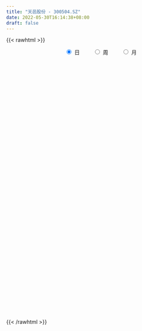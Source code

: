 ```yaml
---
title: "天邑股份 - 300504.SZ"
date: 2022-05-30T16:14:38+08:00
draft: false
---
```

{{< rawhtml >}}
    <div style="text-align: center">
        <label style="padding: 1rem;"><input style="margin-right: .5rem" type="radio" name="period" value="D" checked onclick="period_change(this)">日</label>
        <label style="padding: 1rem;"><input style="margin-right: .5rem" type="radio" name="period" value="W" onclick="period_change(this)">周</label>
        <label style="padding: 1rem;"><input style="margin-right: .5rem" type="radio" name="period" value="M" onclick="period_change(this)">月</label>
    </div>
    <div id="chart" style="height: 700px;"></div> 
    <script type="text/javascript">
        const D_v = [22335.84,67187.04,39633.41,40030.16,46302.17,40000.34,24168.77,32971.51,22233.68,30165.93,27812.34,52048.71,88164.27,93760.28,59150.25,36228.84,47250.19,48153.16,60530.48,53276.7,36689.75,28080.97,42171.53,29939.53,28655.39,21576.96,55271.0,25470.57,17636.06,21928.06,27236.72,14788.48,18334.67,21995.06,103359.4,94525.54,57512.52,101132.35,58833.36,51145.0,42481.5,76357.66,143591.21,74606.69,56242.25,49450.0,88437.18,64128.48,77431.94,183993.12,209944.51,154065.21,118472.27,118438.42,66530.03,68064.54,44869.12,59780.06,51989.12,47795.77,65760.47,88630.21,33876.35,45684.0,25447.75,55414.19,34879.81,30747.93,29438.0,27244.65,71266.06,27421.44,26679.6,22583.09,24808.44,22624.46,21283.43,33155.43,27074.43,43602.0,34823.62,23883.5,14682.0,19497.55,15309.18,17329.0,27124.18,12326.0,13929.0,63299.15,43160.78,19097.0,20070.0,10574.22,11285.0,27348.8,14523.06,23645.68,12729.16,16965.16,14850.18,27563.24,18096.0,24816.68,16283.03,16290.18,15740.0,16675.0,17522.18,17371.35,36907.0,34318.0,20091.35,26213.0,67252.0,39348.0,25726.67,129567.72,124518.0,93944.12,65356.0,95660.0,79270.0,65800.06,47907.0,43528.0,61652.0,68591.18,58188.0,45504.19,36405.0,40643.0,58212.0,52512.0,30075.48,27839.0,32473.35,25631.0,32361.0,26113.0,45932.19,217066.23,120149.37,77105.0,53258.0,40075.7,50622.01,43716.12,41274.0,33825.0,25183.0,56207.0,62620.0,148674.06,92588.06,103053.98,115864.52,88234.06,90874.41,71433.56,148421.53,117107.65,275060.58,235911.66,291709.56,245765.41,137054.0,118392.0,84433.0,69812.0,105233.07,95421.0,78499.0,80723.31,82540.0,123819.0,170756.55,121295.56,98314.0,108214.05,132272.94,83790.47,98089.85,68018.0,149103.12,90721.0,75738.0,110649.79,77791.0,50793.0,38543.46,32899.0,65546.0,49046.0,57267.25,44347.0,59713.0,49236.0,45764.05,52624.0,43943.0,43728.0,44914.0,28683.0,35326.27,31989.33,79977.0,73881.46,35679.06,36688.06,30475.0,31928.0,29783.0,28869.0,25563.0,39718.0,31866.06,33355.0,55823.0,34312.0,38257.58,35686.0,30031.0,21348.0,30381.46,39483.63,36260.46,35139.26,37331.46,44792.8,33581.03,48116.07,30959.58,36851.71,35518.0,29473.0,43305.0,27637.0,31957.0,25312.0,26595.25,25558.25,24215.06,27393.0,27232.02,41304.02,21153.33,81628.0,58340.0,35550.0]
const D_histogram = [0.0,0.0567977208,0.0726979554,0.1066375927,0.0988076265,0.0764697188,0.064542337,0.0270712107,0.0188883691,0.0275342347,0.0060068931,0.0241182751,0.0845771647,0.1669401749,0.1747330285,0.1713560548,0.1409810454,0.103889647,0.1159884607,0.0648463562,0.0276533562,-0.0059298676,0.0047285781,-0.014888563,-0.0211489031,-0.043549968,-0.1245719443,-0.1554803552,-0.1900181582,-0.1824675171,-0.1912744261,-0.189652829,-0.1594495902,-0.1438224733,-0.015931048,0.0518512332,0.0980703046,0.1574836971,0.175744831,0.143242154,0.0988061926,0.1038780777,0.1905320173,0.1950697001,0.1863848027,0.1528501238,0.1574801343,0.0737484794,0.0441538537,0.0875944543,0.1947568988,0.2017803437,0.2249826046,0.1174738452,0.0674230846,-0.0226397691,-0.0615328001,-0.0546873152,-0.0506786782,-0.0810897635,-0.0891757864,-0.1700719598,-0.2205000021,-0.2952720191,-0.3251883431,-0.2857517796,-0.2750998203,-0.2345576307,-0.2030367501,-0.1732544531,-0.2337965978,-0.2719409205,-0.2570512571,-0.2563406588,-0.2224887408,-0.2010407943,-0.1656973586,-0.1052506571,-0.055611079,0.0109446058,0.0341731203,0.036607559,0.0309030334,0.0062858832,-0.0033821234,-0.0216728974,-0.0596762648,-0.0798271182,-0.067128426,-0.0024441304,-0.0074789315,-0.0278515611,-0.0777660273,-0.0866051803,-0.0709528988,-0.014443421,0.0022038446,0.0408517956,0.0618141256,0.0768334506,0.094823478,0.1288325345,0.1427257898,0.1021139374,0.06178255,0.0382784384,0.0360388669,0.0005758648,-0.0513005168,-0.0385141567,0.0199626464,0.0548267833,0.0774055979,0.1094312913,0.1601279121,0.1824902989,0.1963541342,0.2598764901,0.2899748061,0.3134774594,0.3149451367,0.2801089504,0.2473184868,0.1793130625,0.1364260369,0.1048382369,0.097065749,0.087813859,0.072814149,0.025476043,-0.0358786067,-0.0650680461,-0.0398714843,-0.0877541228,-0.1225717477,-0.1764520372,-0.2307574757,-0.2551532467,-0.2525600388,-0.2466508525,-0.2007584557,-0.0290071046,0.0378324254,0.0806357333,0.0970115246,0.0746836766,0.0916386913,0.0970180551,0.0576246614,-0.0085358775,-0.0484188931,-0.0543143369,-0.0563431326,0.0119331056,0.0230278002,0.0812492634,0.1287573783,0.1125216419,0.0716052016,0.0708079165,0.1141822493,0.1316543667,0.1948549802,0.2740256619,0.4573486338,0.4196074527,0.3898339015,0.2821254352,0.1656718239,0.0749910819,-0.0862122698,-0.1483155151,-0.2672410522,-0.2834739441,-0.2963853364,-0.2050306096,-0.0788108011,-0.041198052,-0.0061171239,-0.0197586917,0.0229754179,0.0311054279,-0.0461303127,-0.1095381992,-0.0554063035,-0.0790093073,-0.0835472833,-0.181006505,-0.2080173483,-0.2030223322,-0.1930820209,-0.1890575818,-0.1789485146,-0.2079056292,-0.2778639534,-0.3251862144,-0.3129790951,-0.3074208762,-0.2851991035,-0.2670876998,-0.2959274665,-0.2537298083,-0.2082079893,-0.151027252,-0.0968503374,-0.0822751777,0.0134773358,0.0382736945,0.0312488965,-0.0037200533,-0.039046008,-0.0311734062,-0.0157117295,-0.01605156,-0.0019903576,-0.0434531055,-0.0963847767,-0.1133053724,-0.0714099572,-0.0508428191,-0.0101445757,0.0314884573,0.0408206787,0.0599576067,0.0706983807,0.0078056992,-0.0666892029,-0.1788605464,-0.2694301121,-0.2594116001,-0.2628615619,-0.1820758989,-0.1046433925,-0.0273896266,0.041935705,0.1019237424,0.1265171257,0.149684424,0.1812512534,0.1790006077,0.1661128305,0.1608947853,0.1686871025,0.1755448084,0.2002024228,0.1379031078,0.1248843071,0.1686784739,0.1611623768,0.1553360469]
const D_fast = [0.0,0.070997151,0.1050718744,0.1656709099,0.1825428503,0.1793223724,0.1835305748,0.1528272511,0.1493665018,0.1648959261,0.1448703078,0.1690112586,0.2506144393,0.3747124933,0.426188604,0.465650644,0.4705208959,0.4594019093,0.5004978382,0.4655673228,0.4352876617,0.400221971,0.4120625612,0.3887232794,0.3771757135,0.3438871566,0.2317221943,0.1619436945,0.079901352,0.0418351139,-0.0147904016,-0.0605820118,-0.0702411706,-0.090569672,0.0333389913,0.1140840808,0.1848207284,0.2836050451,0.3458023868,0.3491102483,0.329375835,0.3604172396,0.4947041835,0.5480092913,0.5859205946,0.5905984466,0.6345984908,0.5693039557,0.5507477934,0.6160870076,0.7719386768,0.8294072076,0.9088551197,0.8307148215,0.7975198321,0.7017970361,0.6475208051,0.6406944612,0.6320334286,0.5813499025,0.550969933,0.4275557696,0.3220027268,0.173412705,0.0621992952,0.0301979139,-0.027925082,-0.0460223,-0.065260607,-0.0787919232,-0.1977832174,-0.3039127702,-0.3532859211,-0.4166604874,-0.4384307547,-0.4672430067,-0.4733239107,-0.4391898735,-0.4034530652,-0.3341612289,-0.3023894343,-0.2908031059,-0.2887818731,-0.3118275525,-0.3223410899,-0.3460500883,-0.3989725219,-0.4390801549,-0.4431635692,-0.3790903062,-0.3859948402,-0.4133303601,-0.4826863331,-0.5131767811,-0.5152627244,-0.4623641019,-0.4451658751,-0.3963049752,-0.3598891137,-0.3256614261,-0.2839655292,-0.217748339,-0.1681736363,-0.1832570044,-0.2081427543,-0.2220772563,-0.2153071111,-0.250626147,-0.3153276578,-0.3121698369,-0.2487023722,-0.2001315395,-0.1582013253,-0.0988178092,-0.0080892103,0.0598957513,0.12284812,0.2513395984,0.353931616,0.4558036342,0.5360075956,0.5711986469,0.6002378051,0.5770606463,0.56828013,0.5629018892,0.5793958385,0.5920974132,0.5953012406,0.5543321453,0.4840078439,0.438551393,0.4537800837,0.3839589145,0.3184983527,0.2205050538,0.1085102464,0.0203261637,-0.040220638,-0.0959741648,-0.100271382,0.064228193,0.1405258293,0.2034880705,0.244116743,0.2404598142,0.2803245017,0.3099583793,0.2849711509,0.2166766426,0.1646889037,0.1452148758,0.1291002969,0.2003598115,0.2172114561,0.2957452351,0.3754426947,0.3873373687,0.3643222288,0.3812269229,0.453146818,0.503532527,0.6154468856,0.7631239827,1.0607841131,1.1279447952,1.1956297194,1.1584526119,1.0834169566,1.011483985,0.8287275658,0.7295454418,0.5438096416,0.4567082637,0.3697005373,0.4097976117,0.5163147199,0.5436279561,0.5771796031,0.5585983625,0.6070763265,0.6229826934,0.5342143747,0.4434219384,0.4837022583,0.4403469276,0.4149221308,0.2722112829,0.1931961025,0.1474355355,0.1091053416,0.0658653852,0.0312373238,-0.0496961981,-0.1891205107,-0.3177393253,-0.3837769797,-0.4550739799,-0.5041519831,-0.5528125043,-0.6556341377,-0.6768689315,-0.6833991098,-0.6639751855,-0.6340108553,-0.6400044899,-0.5408826426,-0.5065178602,-0.5057304341,-0.5416293972,-0.5867168539,-0.5866376036,-0.5751038594,-0.5794565798,-0.5658929668,-0.6182189911,-0.6952468564,-0.7404937953,-0.7164508694,-0.708594436,-0.6704323365,-0.6209271893,-0.6013897982,-0.5672634685,-0.5388480994,-0.5997893561,-0.6909565588,-0.847843039,-1.0057701326,-1.0606045208,-1.129769873,-1.0945031847,-1.0432315264,-0.9728251671,-0.8930159093,-0.8075469363,-0.7513242716,-0.6907358674,-0.6138562245,-0.5713567183,-0.5427162879,-0.5077106368,-0.457746544,-0.407002636,-0.3322944159,-0.3601179539,-0.3419156779,-0.2559518926,-0.2231773955,-0.1901697137]
const D_slow = [0.0,0.0141994302,0.032373919,0.0590333172,0.0837352238,0.1028526535,0.1189882378,0.1257560405,0.1304781327,0.1373616914,0.1388634147,0.1448929834,0.1660372746,0.2077723183,0.2514555755,0.2942945892,0.3295398505,0.3555122623,0.3845093775,0.4007209665,0.4076343056,0.4061518386,0.4073339832,0.4036118424,0.3983246166,0.3874371246,0.3562941386,0.3174240497,0.2699195102,0.2243026309,0.1764840244,0.1290708172,0.0892084196,0.0532528013,0.0492700393,0.0622328476,0.0867504238,0.126121348,0.1700575558,0.2058680943,0.2305696424,0.2565391619,0.3041721662,0.3529395912,0.3995357919,0.4377483228,0.4771183564,0.4955554763,0.5065939397,0.5284925533,0.577181778,0.6276268639,0.683872515,0.7132409763,0.7300967475,0.7244368052,0.7090536052,0.6953817764,0.6827121068,0.662439666,0.6401457194,0.5976277294,0.5425027289,0.4686847241,0.3873876383,0.3159496934,0.2471747384,0.1885353307,0.1377761432,0.0944625299,0.0360133804,-0.0319718497,-0.096234664,-0.1603198287,-0.2159420139,-0.2662022125,-0.3076265521,-0.3339392164,-0.3478419861,-0.3451058347,-0.3365625546,-0.3274106649,-0.3196849065,-0.3181134357,-0.3189589666,-0.3243771909,-0.3392962571,-0.3592530367,-0.3760351432,-0.3766461758,-0.3785159087,-0.3854787989,-0.4049203058,-0.4265716008,-0.4443098256,-0.4479206808,-0.4473697197,-0.4371567708,-0.4217032394,-0.4024948767,-0.3787890072,-0.3465808736,-0.3108994261,-0.2853709418,-0.2699253043,-0.2603556947,-0.251345978,-0.2512020118,-0.264027141,-0.2736556802,-0.2686650186,-0.2549583227,-0.2356069233,-0.2082491004,-0.1682171224,-0.1225945477,-0.0735060141,-0.0085368916,0.0639568099,0.1423261748,0.2210624589,0.2910896965,0.3529193182,0.3977475839,0.4318540931,0.4580636523,0.4823300895,0.5042835543,0.5224870915,0.5288561023,0.5198864506,0.5036194391,0.493651568,0.4717130373,0.4410701004,0.3969570911,0.3392677221,0.2754794104,0.2123394008,0.1506766876,0.1004870737,0.0932352976,0.1026934039,0.1228523372,0.1471052184,0.1657761376,0.1886858104,0.2129403242,0.2273464895,0.2252125201,0.2131077968,0.1995292126,0.1854434295,0.1884267059,0.1941836559,0.2144959718,0.2466853163,0.2748157268,0.2927170272,0.3104190064,0.3389645687,0.3718781603,0.4205919054,0.4890983209,0.6034354793,0.7083373425,0.8057958179,0.8763271767,0.9177451327,0.9364929031,0.9149398357,0.8778609569,0.8110506938,0.7401822078,0.6660858737,0.6148282213,0.595125521,0.584826008,0.5832967271,0.5783570541,0.5841009086,0.5918772656,0.5803446874,0.5529601376,0.5391085617,0.5193562349,0.4984694141,0.4532177879,0.4012134508,0.3504578677,0.3021873625,0.2549229671,0.2101858384,0.1582094311,0.0887434428,0.0074468892,-0.0707978846,-0.1476531037,-0.2189528795,-0.2857248045,-0.3597066711,-0.4231391232,-0.4751911205,-0.5129479335,-0.5371605179,-0.5577293123,-0.5543599783,-0.5447915547,-0.5369793306,-0.5379093439,-0.5476708459,-0.5554641974,-0.5593921298,-0.5634050198,-0.5639026092,-0.5747658856,-0.5988620798,-0.6271884229,-0.6450409122,-0.6577516169,-0.6602877609,-0.6524156465,-0.6422104769,-0.6272210752,-0.60954648,-0.6075950552,-0.624267356,-0.6689824926,-0.7363400206,-0.8011929206,-0.8669083111,-0.9124272858,-0.9385881339,-0.9454355406,-0.9349516143,-0.9094706787,-0.8778413973,-0.8404202913,-0.795107478,-0.750357326,-0.7088291184,-0.6686054221,-0.6264336465,-0.5825474444,-0.5324968387,-0.4980210617,-0.466799985,-0.4246303665,-0.3843397723,-0.3455057606]
const D_data = [['2021-05-19', 15.85, 15.72, 15.56, 15.85],['2021-05-20', 15.71, 16.61, 15.59, 16.65],['2021-05-21', 16.56, 16.35, 16.25, 16.65],['2021-05-24', 16.43, 16.79, 16.34, 16.79],['2021-05-25', 17.07, 16.43, 16.33, 17.18],['2021-05-26', 16.4, 16.25, 16.18, 16.59],['2021-05-27', 16.22, 16.36, 16.15, 16.54],['2021-05-28', 16.35, 15.96, 15.91, 16.35],['2021-05-31', 15.95, 16.24, 15.9, 16.28],['2021-06-01', 16.25, 16.49, 16.14, 16.63],['2021-06-02', 16.58, 16.11, 16.04, 16.75],['2021-06-03', 16.12, 16.63, 16.06, 16.85],['2021-06-04', 16.56, 17.44, 16.5, 17.79],['2021-06-07', 17.29, 18.23, 16.98, 18.4],['2021-06-08', 18.05, 17.71, 17.56, 18.12],['2021-06-09', 17.62, 17.76, 17.48, 17.87],['2021-06-10', 18.09, 17.5, 17.33, 18.24],['2021-06-11', 17.5, 17.38, 17.28, 18.15],['2021-06-15', 17.49, 18.07, 17.47, 18.12],['2021-06-16', 18.0, 17.3, 17.26, 18.1],['2021-06-17', 17.2, 17.33, 16.98, 17.57],['2021-06-18', 17.39, 17.25, 17.12, 17.44],['2021-06-21', 17.17, 17.8, 17.12, 17.86],['2021-06-22', 17.84, 17.45, 17.34, 17.88],['2021-06-23', 17.45, 17.59, 17.26, 17.8],['2021-06-24', 17.55, 17.34, 17.21, 17.64],['2021-06-25', 17.27, 16.31, 16.21, 17.4],['2021-06-28', 16.31, 16.57, 16.16, 16.73],['2021-06-29', 16.51, 16.25, 16.22, 16.61],['2021-06-30', 16.25, 16.59, 16.23, 16.63],['2021-07-01', 16.6, 16.26, 16.26, 16.94],['2021-07-02', 16.39, 16.24, 16.15, 16.5],['2021-07-05', 16.22, 16.56, 16.16, 16.58],['2021-07-06', 16.52, 16.39, 16.3, 16.69],['2021-07-07', 16.28, 18.13, 16.24, 18.96],['2021-07-08', 17.83, 17.93, 17.66, 18.58],['2021-07-09', 17.74, 18.04, 17.74, 18.45],['2021-07-12', 17.9, 18.61, 17.82, 19.19],['2021-07-13', 18.5, 18.46, 18.22, 18.84],['2021-07-14', 18.42, 17.94, 17.85, 18.5],['2021-07-15', 17.98, 17.71, 17.34, 18.11],['2021-07-16', 18.01, 18.34, 17.72, 18.81],['2021-07-19', 18.0, 19.77, 17.6, 20.1],['2021-07-20', 19.41, 19.19, 18.92, 19.5],['2021-07-21', 19.03, 19.22, 18.91, 19.36],['2021-07-22', 19.05, 18.99, 18.68, 19.4],['2021-07-23', 18.88, 19.58, 18.78, 19.88],['2021-07-26', 19.31, 18.42, 18.3, 19.5],['2021-07-27', 18.57, 18.91, 18.38, 19.64],['2021-07-28', 19.01, 19.99, 19.01, 20.88],['2021-07-29', 20.06, 21.39, 19.56, 21.63],['2021-07-30', 20.88, 20.69, 20.01, 21.2],['2021-08-02', 20.55, 21.24, 20.53, 21.56],['2021-08-03', 21.07, 19.61, 19.51, 21.39],['2021-08-04', 19.5, 20.08, 19.41, 20.13],['2021-08-05', 20.12, 19.32, 19.11, 20.13],['2021-08-06', 19.38, 19.68, 19.17, 19.88],['2021-08-09', 19.68, 20.22, 19.48, 20.58],['2021-08-10', 20.03, 20.27, 19.9, 20.3],['2021-08-11', 20.3, 19.81, 19.72, 20.37],['2021-08-12', 19.85, 20.01, 19.84, 20.5],['2021-08-13', 19.68, 18.84, 18.5, 19.75],['2021-08-16', 18.9, 18.79, 18.62, 19.05],['2021-08-17', 18.83, 18.01, 17.9, 19.0],['2021-08-18', 17.9, 18.1, 17.8, 18.15],['2021-08-19', 18.17, 18.8, 18.0, 18.98],['2021-08-20', 18.78, 18.39, 18.03, 18.78],['2021-08-23', 18.42, 18.73, 18.32, 18.81],['2021-08-24', 18.73, 18.66, 18.35, 18.76],['2021-08-25', 18.62, 18.67, 18.55, 18.95],['2021-08-26', 18.52, 17.3, 17.25, 18.54],['2021-08-27', 17.31, 17.11, 17.02, 17.5],['2021-08-30', 17.1, 17.49, 17.1, 17.62],['2021-08-31', 17.38, 17.13, 16.92, 17.38],['2021-09-01', 17.28, 17.42, 17.09, 17.45],['2021-09-02', 17.39, 17.21, 17.11, 17.39],['2021-09-03', 17.06, 17.35, 17.06, 17.44],['2021-09-06', 17.7, 17.77, 17.4, 18.0],['2021-09-07', 17.9, 17.82, 17.53, 17.9],['2021-09-08', 17.9, 18.28, 17.72, 18.4],['2021-09-09', 18.16, 17.95, 17.8, 18.16],['2021-09-10', 17.87, 17.74, 17.61, 17.93],['2021-09-13', 17.7, 17.61, 17.54, 17.84],['2021-09-14', 17.52, 17.26, 17.2, 17.75],['2021-09-15', 17.26, 17.31, 17.07, 17.43],['2021-09-16', 17.31, 17.07, 17.03, 17.46],['2021-09-17', 17.18, 16.59, 16.4, 17.21],['2021-09-22', 16.37, 16.55, 16.37, 16.68],['2021-09-23', 16.69, 16.83, 16.68, 16.97],['2021-09-24', 16.83, 17.61, 16.63, 18.06],['2021-09-27', 17.5, 16.84, 16.65, 17.5],['2021-09-28', 16.6, 16.51, 16.38, 16.66],['2021-09-29', 16.54, 15.85, 15.85, 16.64],['2021-09-30', 15.85, 16.08, 15.85, 16.23],['2021-10-08', 16.35, 16.28, 16.17, 16.39],['2021-10-11', 16.28, 16.89, 16.27, 17.11],['2021-10-12', 16.87, 16.52, 16.43, 16.88],['2021-10-13', 16.46, 16.9, 16.46, 17.1],['2021-10-14', 16.73, 16.82, 16.69, 16.93],['2021-10-15', 16.96, 16.84, 16.84, 17.24],['2021-10-18', 16.68, 16.98, 16.39, 16.99],['2021-10-19', 17.25, 17.36, 17.1, 17.47],['2021-10-20', 17.04, 17.3, 17.04, 17.49],['2021-10-21', 17.28, 16.6, 16.6, 17.29],['2021-10-22', 16.76, 16.41, 16.4, 16.83],['2021-10-25', 16.45, 16.45, 16.16, 16.67],['2021-10-26', 16.6, 16.64, 16.37, 16.85],['2021-10-27', 16.65, 16.1, 16.02, 16.65],['2021-10-28', 16.17, 15.6, 15.51, 16.2],['2021-10-29', 15.6, 16.23, 15.6, 16.24],['2021-11-01', 16.27, 16.95, 16.05, 17.5],['2021-11-02', 16.85, 16.9, 16.58, 17.17],['2021-11-03', 16.86, 16.92, 16.67, 17.3],['2021-11-04', 16.86, 17.23, 16.85, 17.3],['2021-11-05', 17.31, 17.77, 17.2, 18.12],['2021-11-08', 17.61, 17.73, 17.42, 17.77],['2021-11-09', 17.64, 17.86, 17.54, 17.87],['2021-11-10', 18.4, 18.87, 18.05, 19.08],['2021-11-11', 18.55, 18.93, 18.5, 19.45],['2021-11-12', 18.93, 19.25, 18.86, 19.4],['2021-11-15', 19.13, 19.32, 19.06, 19.58],['2021-11-16', 19.69, 19.05, 19.05, 20.1],['2021-11-17', 19.07, 19.15, 18.96, 19.78],['2021-11-18', 19.19, 18.66, 18.6, 19.37],['2021-11-19', 19.0, 18.86, 18.45, 19.01],['2021-11-22', 18.86, 18.96, 18.61, 19.13],['2021-11-23', 18.89, 19.3, 18.65, 19.5],['2021-11-24', 19.12, 19.38, 18.75, 19.77],['2021-11-25', 19.28, 19.38, 19.22, 19.89],['2021-11-26', 19.54, 18.92, 18.78, 19.54],['2021-11-29', 18.7, 18.52, 18.43, 18.88],['2021-11-30', 18.64, 18.71, 18.61, 19.4],['2021-12-01', 18.75, 19.41, 18.72, 19.78],['2021-12-02', 19.52, 18.45, 18.38, 19.78],['2021-12-03', 18.48, 18.37, 18.3, 18.66],['2021-12-06', 18.37, 17.83, 17.77, 18.47],['2021-12-07', 17.9, 17.42, 17.22, 17.99],['2021-12-08', 17.59, 17.43, 17.29, 17.59],['2021-12-09', 17.45, 17.54, 17.31, 17.67],['2021-12-10', 17.5, 17.43, 17.3, 17.64],['2021-12-13', 17.56, 17.91, 17.41, 18.11],['2021-12-14', 17.8, 20.0, 17.8, 21.2],['2021-12-15', 20.1, 19.35, 19.25, 20.38],['2021-12-16', 19.55, 19.41, 19.1, 19.73],['2021-12-17', 19.4, 19.33, 19.12, 19.66],['2021-12-20', 19.33, 18.92, 18.87, 19.55],['2021-12-21', 19.05, 19.49, 18.97, 19.63],['2021-12-22', 19.48, 19.51, 19.28, 19.8],['2021-12-23', 19.42, 18.95, 18.89, 19.42],['2021-12-24', 19.1, 18.38, 18.34, 19.19],['2021-12-27', 18.38, 18.43, 18.15, 18.57],['2021-12-28', 18.86, 18.72, 18.6, 19.42],['2021-12-29', 18.72, 18.73, 18.25, 19.38],['2021-12-30', 19.41, 19.8, 18.81, 21.0],['2021-12-31', 20.01, 19.34, 19.24, 20.01],['2022-01-04', 19.34, 20.19, 19.11, 20.38],['2022-01-05', 20.09, 20.46, 19.66, 20.69],['2022-01-06', 20.02, 19.88, 19.55, 20.25],['2022-01-07', 20.2, 19.53, 19.53, 20.45],['2022-01-10', 19.5, 20.02, 19.3, 20.29],['2022-01-11', 19.9, 20.81, 19.81, 21.2],['2022-01-12', 20.93, 20.8, 20.36, 21.3],['2022-01-13', 23.3, 21.78, 21.65, 23.93],['2022-01-14', 21.55, 22.62, 21.45, 23.6],['2022-01-17', 23.58, 25.01, 23.58, 26.77],['2022-01-18', 24.77, 23.08, 23.01, 25.2],['2022-01-19', 22.74, 23.43, 22.62, 24.04],['2022-01-20', 23.52, 22.47, 22.3, 23.64],['2022-01-21', 22.27, 22.06, 21.91, 22.8],['2022-01-24', 21.99, 22.05, 21.65, 22.45],['2022-01-25', 21.95, 20.61, 20.57, 22.1],['2022-01-26', 20.73, 21.28, 20.73, 21.58],['2022-01-27', 21.44, 20.03, 19.8, 21.44],['2022-01-28', 20.44, 20.84, 20.38, 21.39],['2022-02-07', 21.31, 20.67, 20.58, 21.52],['2022-02-08', 20.72, 22.08, 20.57, 22.3],['2022-02-09', 21.79, 23.08, 21.4, 23.31],['2022-02-10', 22.65, 22.45, 22.11, 22.67],['2022-02-11', 22.35, 22.68, 21.95, 22.68],['2022-02-14', 22.63, 22.2, 21.61, 22.63],['2022-02-15', 22.05, 23.07, 21.81, 23.32],['2022-02-16', 23.2, 22.88, 22.63, 23.35],['2022-02-17', 22.64, 21.7, 21.7, 22.65],['2022-02-18', 21.35, 21.51, 21.3, 21.9],['2022-02-21', 21.41, 22.97, 21.41, 23.16],['2022-02-22', 22.55, 22.1, 21.87, 22.7],['2022-02-23', 22.08, 22.27, 21.7, 22.39],['2022-02-24', 22.02, 20.79, 20.4, 22.18],['2022-02-25', 21.07, 21.24, 21.06, 21.92],['2022-02-28', 21.3, 21.47, 20.75, 21.61],['2022-03-01', 21.63, 21.46, 21.17, 21.85],['2022-03-02', 21.3, 21.31, 21.01, 21.35],['2022-03-03', 21.8, 21.31, 21.2, 22.15],['2022-03-04', 21.02, 20.64, 20.61, 21.39],['2022-03-07', 20.4, 19.68, 19.51, 20.6],['2022-03-08', 20.18, 19.41, 19.25, 20.18],['2022-03-09', 19.41, 19.8, 18.68, 19.88],['2022-03-10', 20.22, 19.5, 19.38, 20.28],['2022-03-11', 19.2, 19.52, 18.7, 19.61],['2022-03-14', 19.5, 19.32, 19.19, 19.9],['2022-03-15', 19.2, 18.43, 18.4, 19.49],['2022-03-16', 18.68, 19.08, 18.16, 19.14],['2022-03-17', 19.28, 19.11, 18.91, 19.57],['2022-03-18', 18.93, 19.32, 18.79, 19.36],['2022-03-21', 19.22, 19.41, 18.88, 19.49],['2022-03-22', 19.22, 18.95, 18.77, 19.39],['2022-03-23', 18.93, 20.16, 18.93, 20.23],['2022-03-24', 20.4, 19.54, 19.21, 20.4],['2022-03-25', 19.15, 19.14, 19.09, 19.67],['2022-03-28', 18.99, 18.61, 18.32, 19.09],['2022-03-29', 18.7, 18.32, 18.26, 18.85],['2022-03-30', 18.6, 18.68, 18.37, 18.83],['2022-03-31', 18.68, 18.74, 18.62, 19.05],['2022-04-01', 18.71, 18.49, 18.3, 18.74],['2022-04-06', 18.39, 18.62, 18.31, 18.66],['2022-04-07', 18.7, 17.75, 17.65, 18.7],['2022-04-08', 17.69, 17.21, 17.14, 17.87],['2022-04-11', 17.22, 17.3, 17.12, 17.55],['2022-04-12', 17.5, 17.94, 17.15, 18.01],['2022-04-13', 17.87, 17.7, 17.38, 18.09],['2022-04-14', 17.99, 18.0, 17.89, 18.43],['2022-04-15', 18.02, 18.15, 17.8, 18.49],['2022-04-18', 18.1, 17.82, 17.51, 18.1],['2022-04-19', 17.67, 17.97, 17.66, 18.17],['2022-04-20', 18.0, 17.91, 17.8, 18.3],['2022-04-21', 17.8, 16.79, 16.74, 17.85],['2022-04-22', 16.79, 16.16, 16.11, 16.88],['2022-04-25', 15.81, 14.99, 14.85, 15.98],['2022-04-26', 14.98, 14.43, 14.36, 15.18],['2022-04-27', 14.14, 15.15, 14.08, 15.15],['2022-04-28', 15.0, 14.67, 14.46, 15.02],['2022-04-29', 14.8, 15.63, 14.72, 15.68],['2022-05-05', 15.55, 15.77, 15.25, 15.94],['2022-05-06', 15.39, 16.0, 15.31, 16.09],['2022-05-09', 15.8, 16.17, 15.7, 16.24],['2022-05-10', 15.88, 16.33, 15.7, 16.36],['2022-05-11', 16.49, 16.08, 16.05, 16.83],['2022-05-12', 16.03, 16.18, 16.03, 16.38],['2022-05-13', 16.55, 16.45, 16.28, 16.7],['2022-05-16', 16.54, 16.14, 16.06, 16.7],['2022-05-17', 16.17, 16.0, 15.66, 16.22],['2022-05-18', 16.14, 16.08, 16.0, 16.47],['2022-05-19', 15.8, 16.29, 15.72, 16.29],['2022-05-20', 16.32, 16.37, 16.09, 16.43],['2022-05-23', 16.34, 16.75, 16.34, 16.78],['2022-05-24', 16.65, 15.62, 15.62, 16.7],['2022-05-25', 15.69, 16.07, 15.67, 16.08],['2022-05-26', 16.07, 16.92, 15.65, 17.73],['2022-05-27', 16.92, 16.45, 16.3, 16.98],['2022-05-30', 16.38, 16.51, 16.23, 16.66]]
const W_v = [353.09,911.28,10226.97,1910000.5599999998,1479710.6899999999,530156.97,1058689.1499999999,1381416.6199999999,1375300.53,815733.62,757558.11,600059.29,361795.47,511179.79,582906.8199999999,656425.3,432967.35,331758.89,226171.71,338195.81,353476.31,390299.2,359431.39,430612.31,326855.35,294951.62,190395.2,202294.18,204570.62,251487.38,319990.75,350801.59,367631.65,211691.62,223993.59,261663.97,262258.31,528151.0,689276.25,292108.51,600735.45,395730.72,415530.45,239450.25,271822.44,420940.41,442497.27,1033010.9900000001,467910.9,287999.22,241961.82,229406.81,312611.62,355862.26,234060.07,68509.07,184108.33,164495.4,156910.57,256711.87,295895.55,305440.76,581022.3100000001,319363.82,252027.48,138080.56,153730.06,140876.72,175406.05,243323.44,295116.56,298227.77,179633.15,304055.9,365656.26,656914.76,270968.56,23190.0,96767.15,120739.17,92767.8,115949.55,99272.69,83961.12,100052.63,200862.5,125106.87,178706.28,218505.39,120755.95,104060.98,250930.61,236431.41,183717.33,199522.62,294485.63,1410874.99,1188336.3500000001,671895.4199999999,724548.65,404551.37,347295.1,239202.59,233199.83,340456.08,322473.72,236469.33,207434.77,323573.65,569697.42,247881.24,276241.87,209558.82,333519.39,199089.85,439375.68,594848.58,481720.17,278178.46,178613.46,215821.86,166124.39,159551.63,214449.01,227978.38,440547.9300000001,342590.51,223239.45,66233.49,32161.07,158784.23,217152.18,302364.1,596393.45,366669.02,209638.55,257609.2,180648.12,117964.98,102632.74,110021.08,132188.86,142622.8,159718.14,128267.5,108225.32,104671.11,48122.56,47216.04,114720.07,95098.54,86085.1,89420.0,116356.28,106195.68,66710.25,71383.21,91177.69,181722.52,37110.31,253970.99,191313.25,183472.95,220424.93,284542.72,178577.9,177614.41,107059.89,295727.19,329949.87,412327.33,689563.26,416374.3799999999,313955.63,195302.1,186118.08,117979.02,162538.98,93941.91,89554.15,92902.0,11285.0,95211.86,101609.13,83598.71,184781.35,413104.51,353993.06,277463.37,217847.48,144417.35,513510.79,209512.83,385272.12,398026.97,847934.9800000001,877353.97,429688.38,596725.11,490385.3099999999,504002.91,236827.46,256327.3,213892.0,256853.12,157743.06,97147.06,197433.58,157504.55,198960.62,67811.29,167890.0,129073.56,229657.37,35550.0]
const W_histogram = [0.0,0.3848843305,1.5490469902,2.3432348405,2.8783270145,2.7648002529,2.7485026832,2.7228721659,2.8026713218,2.3170986445,2.0626129618,1.2690710539,0.2918881908,-0.1752929515,-0.6886294614,-0.8071227963,-0.9671943815,-1.2518972556,-1.7284349812,-1.9148270236,-2.0478841215,-2.0161665024,-2.0004240207,-1.9512657347,-1.8761911607,-1.6586198229,-1.5566006466,-1.7055824614,-1.7719329562,-1.7020618958,-1.5211618777,-1.3033628856,-1.0131983006,-0.9355739984,-0.821299127,-0.6707997914,-0.5194638913,-0.1882734192,0.0489138617,0.1910686664,0.4623937045,0.4762430607,0.5061576232,0.3226106225,0.33916719,0.4348506247,0.4804570653,0.7169709052,0.789913567,0.8055651318,0.7485470607,0.6571812259,0.5537816542,0.5487231215,0.3078268883,0.0538558261,-0.1938813885,-0.375277075,-0.4543044469,-0.3327756465,-0.3018547993,-0.2161157452,0.0118909426,0.1251442506,0.1333702085,0.0025158508,-0.0798734412,-0.1286355646,-0.1472173217,-0.1718339539,-0.0735067096,-0.0043925796,-0.0159714155,0.1138353189,0.2564129744,0.3401733176,0.2574830123,0.1698752497,0.1258996298,0.0612762122,-0.0136726342,-0.0779930973,-0.163373004,-0.2733524232,-0.3117156302,-0.2649512525,-0.193570906,-0.1575683045,-0.0965112788,-0.0833709111,-0.0176081809,0.0833523043,0.1727607422,0.1029204783,-0.0889363949,-0.0075263122,0.5034958669,0.5262461838,0.6950809098,0.6730847136,0.5117169486,0.3321833949,0.0973962718,0.0413824274,0.0308605206,0.0005702404,-0.0267648182,0.0361468632,0.0703395427,0.07582317,-0.0403026294,0.0204837162,0.0062821878,0.065863651,0.1167442263,0.1390715442,0.2705691285,0.1126171623,-0.003852293,-0.068040631,-0.1432036021,-0.199548732,-0.2060376955,-0.2113430017,-0.1515076337,-0.2514949903,-0.4603344155,-0.654827351,-0.7391613132,-0.7017061926,-0.6122373143,-0.5003861306,-0.3729302907,-0.167164875,-0.0638740036,-0.0118102905,0.0193040809,-0.0053454306,-0.0737191211,-0.1355028065,-0.245065913,-0.2484563094,-0.3124782028,-0.3423792527,-0.3580039827,-0.4008447565,-0.4846879908,-0.471516967,-0.356203255,-0.2596017319,-0.1584155599,-0.1468824657,-0.0935072636,-0.0215391103,0.0545811413,0.1090290969,0.1543465375,0.1931027488,0.2347325017,0.2496062594,0.3613862248,0.4426378294,0.4592815162,0.552849958,0.5901890745,0.5845149643,0.4991539076,0.422705079,0.4742254374,0.5064462691,0.5837157727,0.6755436134,0.6348494227,0.5226282996,0.3951560108,0.2109375935,0.0973309155,0.0432885702,-0.0689648818,-0.073177901,-0.1720206721,-0.2141974086,-0.1951834402,-0.2015476915,-0.2070711108,-0.1015396275,0.064469152,0.1401955052,0.1837632967,0.1655432206,0.0842846371,0.1488245113,0.1191452042,0.1535871598,0.1769239191,0.3767447847,0.4429143785,0.3787160754,0.4305899621,0.359423764,0.2714857722,0.1559667998,-0.0043243666,-0.1255530422,-0.2143805837,-0.3077489209,-0.4385725244,-0.4433395647,-0.5548221916,-0.632909636,-0.6270937276,-0.5624590161,-0.4968874807,-0.4228227971,-0.3476300206]
const W_fast = [0.0,0.4811054131,2.0325298204,3.4125263808,4.6672003085,5.2448736101,5.9157017112,6.5707892354,7.3512562217,7.4449582056,7.7061257633,7.2298516189,6.3256408035,5.8146364233,5.129142548,4.8088685141,4.4069983335,3.8093211455,2.9006746746,2.2355758763,1.590547748,1.1182237416,0.6338602181,0.1952020704,-0.1987711458,-0.3958547637,-0.6829857491,-1.2583631792,-1.767696913,-2.1233413266,-2.3227317779,-2.4307735072,-2.3939084974,-2.5501776948,-2.6412276051,-2.6584282174,-2.6369582901,-2.3528361728,-2.1034204265,-1.9134984552,-1.526574991,-1.3936648695,-1.2372109012,-1.3401052463,-1.2387568813,-1.0343607905,-0.8686400836,-0.4528835173,-0.1824624638,0.034580384,0.164699078,0.2376285497,0.2726743915,0.4047966393,0.2408571281,0.0003500224,-0.2958575393,-0.5710724946,-0.7636759781,-0.7253410894,-0.769883942,-0.7381738243,-0.5071944007,-0.3626550301,-0.3210865201,-0.4513119151,-0.5536695674,-0.634590582,-0.6899766694,-0.7575517901,-0.6776012232,-0.6095852381,-0.625156928,-0.4668913638,-0.2602104647,-0.0914067921,-0.1097263443,-0.1548652944,-0.167366007,-0.2166703714,-0.2950373764,-0.3788561139,-0.5050792716,-0.6833967966,-0.7996889111,-0.8191623466,-0.7961747265,-0.7995642011,-0.7626349952,-0.7703373552,-0.7089766703,-0.587178109,-0.4545794856,-0.4986896298,-0.7127806018,-0.6332520971,0.0036440486,0.1579559116,0.500560865,0.6468358472,0.6133973193,0.5169096143,0.3064715592,0.2608033217,0.257996545,0.2278488249,0.1938225618,0.265770959,0.3175485242,0.341987944,0.2157864871,0.2816937619,0.2690627804,0.3451101564,0.4251767882,0.4822719922,0.6814118586,0.551614183,0.4341816544,0.3529831587,0.2420192871,0.1357869741,0.0777885867,0.0196475301,0.0416059897,-0.1212551145,-0.4451781435,-0.8033779168,-1.0725022073,-1.2104736349,-1.2740640851,-1.2873094341,-1.2530861669,-1.0891119699,-1.0017895994,-0.952678459,-0.9167380674,-0.9427239364,-1.0295274072,-1.1251867942,-1.296016379,-1.3615208527,-1.5036622968,-1.6191581599,-1.7242838855,-1.8673358485,-2.0723510805,-2.1770592984,-2.1507964002,-2.1190953101,-2.0575130281,-2.0827005503,-2.0527021641,-1.9861187884,-1.8963532514,-1.8146480215,-1.7307439466,-1.6437120481,-1.5433991698,-1.4661238472,-1.2639973256,-1.0720862637,-0.9406221979,-0.7088412666,-0.5239548814,-0.3835002506,-0.3440728304,-0.3148453892,-0.1447686715,0.0140637275,0.2372621742,0.4979759183,0.6159940833,0.6344300351,0.605746749,0.47426273,0.3849887809,0.3417685782,0.2122739057,0.1897664113,0.0479184722,-0.0478076165,-0.0775895081,-0.1343406823,-0.1916318794,-0.1114853029,0.0706407646,0.1814159941,0.2709246098,0.2940903388,0.2339029147,0.3356489166,0.3357559106,0.4085946562,0.4761623952,0.770169457,0.9470676454,0.9775483612,1.1370697384,1.1557594813,1.1356929326,1.0591656601,0.897793402,0.745176466,0.6027537785,0.4324482111,0.1919814764,0.0763795449,-0.1738086298,-0.4101234832,-0.5610810067,-0.6370610492,-0.695711384,-0.7273523997,-0.7390671283]
const W_slow = [0.0,0.0962210826,0.4834828302,1.0692915403,1.7888732939,2.4800733572,3.167199028,3.8479170694,4.5485848999,5.127859561,5.6435128015,5.9607805649,6.0337526127,5.9899293748,5.8177720094,5.6159913104,5.374192715,5.0612184011,4.6291096558,4.1504028999,3.6384318695,3.1343902439,2.6342842388,2.1464678051,1.6774200149,1.2627650592,0.8736148975,0.4472192822,0.0042360431,-0.4212794308,-0.8015699002,-1.1274106216,-1.3807101968,-1.6146036964,-1.8199284781,-1.987628426,-2.1174943988,-2.1645627536,-2.1523342882,-2.1045671216,-1.9889686955,-1.8699079303,-1.7433685245,-1.6627158688,-1.5779240713,-1.4692114152,-1.3490971488,-1.1698544225,-0.9723760308,-0.7709847478,-0.5838479827,-0.4195526762,-0.2811072627,-0.1439264823,-0.0669697602,-0.0535058037,-0.1019761508,-0.1957954196,-0.3093715313,-0.3925654429,-0.4680291427,-0.522058079,-0.5190853434,-0.4877992807,-0.4544567286,-0.4538277659,-0.4737961262,-0.5059550173,-0.5427593478,-0.5857178362,-0.6040945136,-0.6051926585,-0.6091855124,-0.5807266827,-0.5166234391,-0.4315801097,-0.3672093566,-0.3247405442,-0.2932656367,-0.2779465837,-0.2813647422,-0.3008630166,-0.3417062676,-0.4100443734,-0.4879732809,-0.5542110941,-0.6026038206,-0.6419958967,-0.6661237164,-0.6869664441,-0.6913684894,-0.6705304133,-0.6273402278,-0.6016101082,-0.6238442069,-0.6257257849,-0.4998518182,-0.3682902723,-0.1945200448,-0.0262488664,0.1016803707,0.1847262194,0.2090752874,0.2194208943,0.2271360244,0.2272785845,0.22058738,0.2296240958,0.2472089814,0.2661647739,0.2560891166,0.2612100456,0.2627805926,0.2792465053,0.3084325619,0.343200448,0.4108427301,0.4389970207,0.4380339474,0.4210237897,0.3852228892,0.3353357061,0.2838262823,0.2309905318,0.1931136234,0.1302398758,0.015156272,-0.1485505658,-0.3333408941,-0.5087674423,-0.6618267708,-0.7869233035,-0.8801558762,-0.9219470949,-0.9379155958,-0.9408681684,-0.9360421482,-0.9373785059,-0.9558082861,-0.9896839878,-1.050950466,-1.1130645433,-1.191184094,-1.2767789072,-1.3662799029,-1.466491092,-1.5876630897,-1.7055423315,-1.7945931452,-1.8594935782,-1.8990974682,-1.9358180846,-1.9591949005,-1.9645796781,-1.9509343927,-1.9236771185,-1.8850904841,-1.8368147969,-1.7781316715,-1.7157301066,-1.6253835504,-1.5147240931,-1.399903714,-1.2616912245,-1.1141439559,-0.9680152149,-0.843226738,-0.7375504682,-0.6189941089,-0.4923825416,-0.3464535984,-0.1775676951,-0.0188553394,0.1118017355,0.2105907382,0.2633251366,0.2876578654,0.298480008,0.2812387875,0.2629443123,0.2199391443,0.1663897921,0.1175939321,0.0672070092,0.0154392315,-0.0099456754,0.0061716126,0.0412204889,0.0871613131,0.1285471182,0.1496182775,0.1868244053,0.2166107064,0.2550074964,0.2992384761,0.3934246723,0.5041532669,0.5988322858,0.7064797763,0.7963357173,0.8642071603,0.9031988603,0.9021177686,0.8707295081,0.8171343622,0.740197132,0.6305540009,0.5197191097,0.3810135618,0.2227861528,0.0660127209,-0.0746020331,-0.1988239033,-0.3045296026,-0.3914371077]
const W_data = [['2018-03-30', 15.1694, 18.2091, 15.1694, 18.2091],['2018-04-04', 20.029, 24.2401, 20.029, 24.2401],['2018-04-13', 26.6602, 39.0319, 26.6602, 39.0319],['2018-04-20', 42.9332, 41.3843, 39.0319, 51.1907],['2018-04-27', 41.0745, 44.0465, 40.4163, 49.303],['2018-05-04', 41.6263, 39.6321, 39.303, 42.0426],['2018-05-11', 39.971, 43.1171, 39.2836, 46.4763],['2018-05-18', 44.0465, 45.5857, 43.8045, 50.0387],['2018-05-25', 44.9274, 49.8742, 44.6563, 60.6776],['2018-06-01', 51.1036, 44.4337, 42.9042, 51.8877],['2018-06-08', 45.334, 47.8509, 44.4337, 49.8548],['2018-06-15', 45.4985, 40.4163, 39.8451, 45.818],['2018-06-22', 38.5576, 34.7919, 33.4269, 39.2836],['2018-06-29', 35.1791, 38.1704, 33.8819, 38.4802],['2018-07-06', 37.9477, 35.4267, 34.0952, 40.3969],['2018-07-13', 36.0196, 38.8771, 35.5725, 41.0542],['2018-07-20', 38.7993, 37.6719, 36.4472, 40.2378],['2018-07-27', 37.7107, 34.7561, 34.5034, 38.3911],['2018-08-03', 34.8144, 29.7798, 29.6146, 35.106],['2018-08-10', 29.9353, 30.7809, 28.3803, 31.1016],['2018-08-17', 29.9353, 29.5466, 29.5077, 32.2485],['2018-08-24', 30.0908, 30.188, 29.8576, 32.0541],['2018-08-31', 30.5185, 28.9148, 28.8759, 32.0736],['2018-09-07', 28.4774, 28.2636, 26.2517, 30.1492],['2018-09-14', 27.6999, 27.661, 26.8835, 29.255],['2018-09-21', 27.2334, 29.0314, 27.2334, 29.6535],['2018-09-28', 28.8273, 27.3111, 26.7863, 29.2355],['2018-10-12', 26.242, 22.8208, 21.674, 26.7474],['2018-10-19', 22.85, 21.9072, 20.702, 23.6178],['2018-10-26', 21.9655, 22.1988, 20.6048, 23.2096],['2018-11-02', 21.9169, 22.8889, 20.6534, 23.1318],['2018-11-09', 23.1318, 23.161, 22.1599, 23.89],['2018-11-16', 22.9861, 24.337, 22.9375, 24.6189],['2018-11-23', 24.2301, 21.674, 21.674, 24.2301],['2018-11-30', 21.499, 21.7031, 20.702, 22.7334],['2018-12-07', 22.4029, 22.0044, 21.5865, 23.5789],['2018-12-14', 22.0336, 22.0627, 21.7712, 23.3068],['2018-12-21', 21.7614, 25.0368, 21.674, 26.2323],['2018-12-28', 25.2506, 25.0368, 23.8316, 27.0584],['2019-01-04', 25.1243, 24.6675, 23.3262, 26.1837],['2019-01-11', 24.9008, 27.3792, 24.3759, 28.6427],['2019-01-18', 26.9224, 25.0271, 24.6383, 27.2139],['2019-01-25', 25.0271, 25.4839, 25.0271, 28.1859],['2019-02-01', 25.6297, 22.4807, 21.6545, 25.7463],['2019-02-15', 22.6556, 24.5703, 22.6556, 24.9396],['2019-02-22', 24.7647, 25.9602, 24.4731, 26.6016],['2019-03-01', 26.3878, 25.8824, 25.4256, 27.1653],['2019-03-08', 26.4656, 29.3425, 26.4364, 33.4829],['2019-03-15', 30.0714, 28.5844, 27.9915, 32.5887],['2019-03-22', 28.6232, 28.6232, 28.1373, 29.6632],['2019-03-29', 27.8651, 28.1276, 26.6308, 28.5552],['2019-04-04', 28.3705, 27.7874, 27.5736, 29.0412],['2019-04-12', 27.8748, 27.5444, 27.1653, 29.4202],['2019-04-19', 27.7971, 28.8954, 27.039, 29.8867],['2019-04-26', 28.5844, 25.6005, 24.7841, 29.2744],['2019-04-30', 25.7366, 24.2301, 23.9094, 25.931],['2019-05-10', 23.3262, 22.8791, 21.1783, 23.3262],['2019-05-17', 22.6264, 22.296, 22.2474, 23.4623],['2019-05-24', 22.121, 22.503, 22.0239, 23.7636],['2019-05-31', 22.748, 24.7661, 22.5128, 25.3637],['2019-06-06', 24.962, 23.7276, 23.3456, 25.9417],['2019-06-14', 23.904, 24.4526, 23.904, 25.9613],['2019-06-21', 24.5897, 26.9312, 24.3546, 27.4994],['2019-06-28', 26.696, 26.4021, 25.7653, 27.4308],['2019-07-05', 27.1467, 25.4518, 25.0894, 27.3132],['2019-07-12', 25.4616, 23.3652, 23.0517, 25.8535],['2019-07-19', 23.4631, 23.2966, 23.081, 24.6583],['2019-07-26', 23.2966, 23.2084, 22.2385, 23.7178],['2019-08-02', 23.3652, 23.2182, 22.7382, 24.0509],['2019-08-09', 23.2084, 22.8165, 22.3855, 24.2567],['2019-08-16', 22.8361, 24.3742, 22.5912, 24.7171],['2019-08-23', 24.4918, 24.3448, 24.1979, 25.687],['2019-08-30', 23.806, 23.3945, 23.2476, 24.5408],['2019-09-06', 23.5121, 25.4421, 23.4141, 25.7653],['2019-09-12', 25.6968, 26.4119, 25.3245, 27.5777],['2019-09-20', 26.794, 26.4609, 25.4616, 28.4888],['2019-09-27', 26.5491, 24.5603, 24.2664, 27.0193],['2019-09-30', 24.4918, 24.1587, 24.1587, 24.8053],['2019-10-11', 24.1293, 24.4232, 23.7864, 24.7661],['2019-10-18', 24.6485, 23.904, 23.708, 24.9522],['2019-10-25', 23.904, 23.3749, 22.8459, 23.904],['2019-11-01', 23.4141, 23.0517, 22.5422, 23.8942],['2019-11-08', 23.081, 22.2385, 22.0426, 23.2868],['2019-11-15', 22.072, 21.1707, 21.0629, 22.072],['2019-11-22', 21.1119, 21.3666, 21.1119, 22.1504],['2019-11-29', 21.4548, 22.1504, 20.7494, 24.0999],['2019-12-06', 22.0426, 22.5128, 21.6997, 22.748],['2019-12-13', 22.4932, 22.1308, 21.7585, 23.1692],['2019-12-20', 22.1895, 22.5128, 22.1406, 23.4141],['2019-12-27', 22.5128, 21.9446, 21.7291, 22.5912],['2020-01-03', 21.8467, 22.6794, 21.1707, 22.8949],['2020-01-10', 22.5226, 23.5023, 22.3953, 23.9725],['2020-01-17', 23.5415, 23.8844, 23.1986, 24.6387],['2020-01-23', 23.7864, 21.9642, 21.5038, 24.2762],['2020-02-07', 19.7698, 19.6424, 17.7908, 19.7894],['2020-02-14', 19.6718, 22.6402, 19.6718, 22.6402],['2020-02-21', 24.9032, 29.7526, 24.9032, 29.7526],['2020-02-28', 29.88, 25.4323, 25.4323, 33.4068],['2020-03-06', 26.2944, 28.2341, 25.5792, 28.7435],['2020-03-13', 27.4406, 26.7744, 25.1677, 30.2228],['2020-03-20', 26.745, 25.011, 23.5709, 27.0683],['2020-03-27', 24.0411, 24.2175, 24.0411, 26.4511],['2020-04-03', 23.6199, 22.601, 21.8565, 23.6493],['2020-04-10', 23.0517, 24.1391, 22.9537, 26.2258],['2020-04-17', 23.6982, 24.5897, 22.8949, 25.4714],['2020-04-24', 24.5114, 24.2762, 24.1979, 25.9613],['2020-04-30', 24.6387, 24.1783, 22.0426, 25.3441],['2020-05-08', 24.0509, 25.4421, 23.953, 26.0592],['2020-05-15', 25.8535, 25.4225, 25.0796, 26.4217],['2020-05-22', 25.6772, 25.2657, 25.1873, 27.5581],['2020-05-29', 24.6975, 23.4925, 22.65, 24.8053],['2020-06-05', 23.5317, 25.589, 23.5317, 25.6576],['2020-06-12', 25.6576, 24.8236, 24.1917, 26.3531],['2020-06-19', 24.6854, 25.9394, 24.2312, 26.443],['2020-06-24', 26.0974, 26.2455, 25.6037, 27.0157],['2020-07-03', 26.0381, 26.2356, 25.5049, 27.4403],['2020-07-10', 26.3146, 28.2401, 26.3146, 29.3855],['2020-07-17', 28.1413, 24.7545, 24.4879, 29.7706],['2020-07-24', 24.9421, 24.636, 24.5768, 26.1468],['2020-07-31', 24.6854, 24.8335, 23.7572, 25.1297],['2020-08-07', 24.9915, 24.2904, 24.0436, 25.5938],['2020-08-14', 24.2707, 24.0831, 23.1055, 24.7841],['2020-08-21', 24.0929, 24.4188, 23.5202, 24.8039],['2020-08-28', 24.6558, 24.2707, 23.4906, 25.1396],['2020-09-04', 24.2509, 25.1198, 23.698, 25.3272],['2020-09-11', 24.9816, 22.8685, 22.2168, 26.6306],['2020-09-18', 22.8488, 20.3901, 19.304, 23.5992],['2020-09-25', 20.3111, 19.0176, 18.7905, 20.9332],['2020-09-30', 19.1065, 19.0472, 18.6621, 19.3138],['2020-10-09', 19.4126, 19.8076, 19.3138, 19.8668],['2020-10-16', 19.9458, 20.1926, 19.8372, 20.7357],['2020-10-23', 20.6469, 20.4691, 20.0248, 21.5553],['2020-10-30', 20.321, 20.8443, 20.163, 22.2958],['2020-11-06', 20.5284, 22.3847, 19.1657, 23.698],['2020-11-13', 22.6217, 21.7133, 21.4467, 23.6091],['2020-11-20', 21.8416, 21.3282, 20.3506, 22.1082],['2020-11-27', 21.1307, 21.1603, 20.6666, 21.9206],['2020-12-04', 21.0813, 20.3506, 20.0939, 21.4763],['2020-12-11', 20.9233, 19.383, 19.1657, 20.9628],['2020-12-18', 19.4521, 18.8893, 18.3067, 19.7779],['2020-12-25', 18.751, 17.5266, 17.4575, 19.0176],['2020-12-31', 17.3884, 18.1981, 16.8256, 18.435],['2021-01-08', 18.3067, 16.8651, 16.4997, 18.6128],['2021-01-15', 16.7466, 16.5985, 15.3839, 17.2205],['2021-01-22', 16.6281, 16.1837, 16.164, 17.5069],['2021-01-29', 16.1936, 15.1766, 15.0087, 16.2825],['2021-02-05', 15.1864, 13.7448, 13.7349, 15.5024],['2021-02-10', 13.7744, 14.1497, 13.6658, 14.2188],['2021-02-19', 14.1694, 15.1963, 14.1694, 15.2062],['2021-02-26', 15.3938, 15.0285, 14.6927, 15.6802],['2021-03-05', 15.0285, 15.1864, 14.8211, 15.532],['2021-03-12', 15.2062, 13.9719, 13.8534, 15.453],['2021-03-19', 14.0015, 14.2978, 13.7646, 14.515],['2021-03-26', 14.3175, 14.5446, 14.1398, 14.8409],['2021-04-02', 14.6137, 14.7322, 13.8633, 14.752],['2021-04-09', 14.8606, 14.6039, 14.4558, 14.9198],['2021-04-16', 14.6039, 14.594, 13.9324, 14.6335],['2021-04-23', 14.6434, 14.6137, 14.4854, 15.0482],['2021-04-30', 14.7125, 14.7816, 14.6434, 15.5715],['2021-05-07', 14.7915, 14.5446, 14.4656, 14.9495],['2021-05-14', 14.752, 16.11, 14.5348, 16.83],['2021-05-21', 16.01, 16.35, 15.5, 16.65],['2021-05-28', 16.43, 15.96, 15.91, 17.18],['2021-06-04', 15.95, 17.44, 15.9, 17.79],['2021-06-11', 17.29, 17.38, 16.98, 18.4],['2021-06-18', 17.49, 17.25, 16.98, 18.12],['2021-06-25', 17.17, 16.31, 16.21, 17.88],['2021-07-02', 16.31, 16.24, 16.15, 16.94],['2021-07-09', 16.22, 18.04, 16.16, 18.96],['2021-07-16', 17.9, 18.34, 17.34, 19.19],['2021-07-23', 18.0, 19.58, 17.6, 20.1],['2021-07-30', 19.31, 20.69, 18.3, 21.63],['2021-08-06', 20.55, 19.68, 19.11, 21.56],['2021-08-13', 19.68, 18.84, 18.5, 20.58],['2021-08-20', 18.9, 18.39, 17.8, 19.05],['2021-08-27', 18.42, 17.11, 17.02, 18.95],['2021-09-03', 17.1, 17.35, 16.92, 17.62],['2021-09-10', 17.7, 17.74, 17.4, 18.4],['2021-09-17', 17.7, 16.59, 16.4, 17.84],['2021-09-24', 16.37, 17.61, 16.37, 18.06],['2021-09-30', 17.5, 16.08, 15.85, 17.5],['2021-10-08', 16.35, 16.28, 16.17, 16.39],['2021-10-15', 16.28, 16.84, 16.27, 17.24],['2021-10-22', 16.68, 16.41, 16.39, 17.49],['2021-10-29', 16.45, 16.23, 15.51, 16.85],['2021-11-05', 16.27, 17.77, 16.05, 18.12],['2021-11-12', 17.61, 19.25, 17.42, 19.45],['2021-11-19', 19.13, 18.86, 18.45, 20.1],['2021-11-26', 18.86, 18.92, 18.61, 19.89],['2021-12-03', 18.7, 18.37, 18.3, 19.78],['2021-12-10', 18.37, 17.43, 17.22, 18.47],['2021-12-17', 17.56, 19.33, 17.41, 21.2],['2021-12-24', 19.33, 18.38, 18.34, 19.8],['2021-12-31', 18.38, 19.34, 18.15, 21.0],['2022-01-07', 19.34, 19.53, 19.11, 20.69],['2022-01-14', 19.5, 22.62, 19.3, 23.93],['2022-01-21', 23.58, 22.06, 21.91, 26.77],['2022-01-28', 21.99, 20.84, 19.8, 22.45],['2022-02-11', 21.31, 22.68, 20.57, 23.31],['2022-02-18', 22.63, 21.51, 21.3, 23.35],['2022-02-25', 21.41, 21.24, 20.4, 23.16],['2022-03-04', 21.3, 20.64, 20.61, 22.15],['2022-03-11', 20.4, 19.52, 18.68, 20.6],['2022-03-18', 19.5, 19.32, 18.16, 19.9],['2022-03-25', 19.22, 19.14, 18.77, 20.4],['2022-04-01', 18.99, 18.49, 18.26, 19.09],['2022-04-08', 18.39, 17.21, 17.14, 18.7],['2022-04-15', 17.22, 18.15, 17.12, 18.49],['2022-04-22', 18.1, 16.16, 16.11, 18.3],['2022-04-29', 15.81, 15.63, 14.08, 15.98],['2022-05-06', 15.55, 16.0, 15.25, 16.09],['2022-05-13', 15.8, 16.45, 15.7, 16.83],['2022-05-20', 16.54, 16.37, 15.66, 16.7],['2022-05-27', 16.34, 16.45, 15.62, 17.73],['2022-06-02', 16.38, 16.51, 16.23, 16.66]]
const M_v = [353.09,3400849.5,5041118.9800000004,2350770.5699999998,2066299.8100000001,1605332.97,1242814.4800000002,811188.8599999999,1321272.5199999998,1741349.5299999998,1907838.8200000003,1119478.51,2082381.0999999996,1200449.8300000001,762226.1700000002,1501722.4399999999,799330.3799999998,1077091.4100000001,1620785.4800000002,410389.67,499982.9399999999,680342.1400000001,737872.6800000001,3093219.5899999999,2264481.5400000005,1255610.5500000003,1348587.0800000001,1220674.3200000003,1770471.96,787957.5700000001,1268579.0799999996,710461.5800000001,1469350.5700000001,604415.4300000001,538833.76,314729.78,451176.6000000001,452972.67,688101.1800000002,903960.97,1769592.8499999999,1161012.8800000001,507653.37,291704.7,1306390.2899999998,1393512.5700000001,2553004.2999999998,1641906.3300000001,1041980.9399999999,679914.8100000001,629982.2200000001]
const M_histogram = [0.0,1.6488825071,2.6669244656,2.705623654,2.3243794423,1.5992669741,0.9336538773,0.1154257936,-0.4636841163,-0.6158832346,-0.8980093486,-0.7900851237,-0.5711745259,-0.6724802623,-0.6847124483,-0.5687137987,-0.6422066029,-0.6997431876,-0.6626339717,-0.6979361128,-0.7382899639,-0.7367538816,-0.710490379,-0.4396546362,-0.4569953067,-0.3191402689,-0.261197495,0.0090398455,0.0416158918,0.0110176454,-0.3310887227,-0.4136878505,-0.4254011461,-0.5952664398,-0.8603021753,-0.9857608108,-1.0426405018,-0.9925743622,-0.8041908287,-0.6078905936,-0.176216961,-0.1080865586,-0.110960831,-0.0813546849,0.1159381355,0.2896643745,0.4943736843,0.6511232371,0.5536840808,0.2765196174,0.155238467]
const M_fast = [0.0,2.0611031339,3.7458762088,4.4609813107,4.6608319596,4.3355362349,3.9033366074,3.1139649721,2.4189340331,2.1127641062,1.6061356551,1.516538599,1.5926555654,1.3232297633,1.1398194653,1.1136396652,0.8795952103,0.6471228287,0.5185735516,0.3087873824,0.0838610403,-0.0987913478,-0.25015044,-0.0892283562,-0.2208178534,-0.1627478828,-0.1701044827,0.1023928192,0.1453728384,0.1175290034,-0.3073495454,-0.4933706358,-0.6114342179,-0.9301161216,-1.4102274009,-1.7821262391,-2.0996660555,-2.2977435065,-2.3104076802,-2.2660800935,-1.8784607011,-1.8373519384,-1.8679664185,-1.8586989437,-1.6324215894,-1.3862792567,-1.0579765259,-0.7384461638,-0.6974642999,-0.905498859,-0.9879703927]
const M_slow = [0.0,0.4122206268,1.0789517432,1.7553576567,2.3364525173,2.7362692608,2.9696827301,2.9985391785,2.8826181494,2.7286473408,2.5041450036,2.3066237227,2.1638300912,1.9957100257,1.8245319136,1.6823534639,1.5218018132,1.3468660163,1.1812075234,1.0067234952,0.8221510042,0.6379625338,0.460339939,0.35042628,0.2361774533,0.1563923861,0.0910930123,0.0933529737,0.1037569466,0.106511358,0.0237391773,-0.0796827853,-0.1860330718,-0.3348496818,-0.5499252256,-0.7963654283,-1.0570255538,-1.3051691443,-1.5062168515,-1.6581894999,-1.7022437401,-1.7292653798,-1.7570055875,-1.7773442587,-1.7483597249,-1.6759436312,-1.5523502102,-1.3895694009,-1.2511483807,-1.1820184764,-1.1432088596]
const M_data = [['2018-03-30', 15.1694, 18.2091, 15.1694, 18.2091],['2018-04-27', 20.029, 44.0465, 20.029, 51.1907],['2018-05-31', 41.6263, 45.2178, 39.2836, 60.6776],['2018-06-29', 44.5305, 38.1704, 33.4269, 49.8548],['2018-07-31', 37.9477, 34.2896, 34.0369, 41.0542],['2018-08-31', 34.5034, 28.9148, 28.3803, 34.7852],['2018-09-28', 28.4774, 27.3111, 26.2517, 30.1492],['2018-10-31', 26.242, 22.2182, 20.6048, 26.7474],['2018-11-30', 22.4515, 21.7031, 20.702, 24.6189],['2018-12-28', 22.4029, 25.0368, 21.5865, 27.0584],['2019-01-31', 25.1243, 21.9947, 21.6545, 28.6427],['2019-02-28', 22.1599, 26.0768, 22.1599, 27.1653],['2019-03-29', 26.2809, 28.1276, 25.4256, 33.4829],['2019-04-30', 28.3705, 24.2301, 23.9094, 29.8867],['2019-05-31', 23.3262, 24.7661, 21.1783, 25.3637],['2019-06-28', 24.962, 26.4021, 23.3456, 27.4994],['2019-07-31', 27.1467, 23.8844, 22.2385, 27.3132],['2019-08-30', 23.757, 23.3945, 22.3855, 25.687],['2019-09-30', 23.5121, 24.1587, 23.4141, 28.4888],['2019-10-31', 24.1293, 22.8655, 22.7578, 24.9522],['2019-11-29', 22.7578, 22.1504, 20.7494, 24.0999],['2019-12-31', 22.0426, 22.0818, 21.1707, 23.4141],['2020-01-23', 22.2679, 21.9642, 21.5038, 24.6387],['2020-02-28', 19.7698, 25.4323, 17.7908, 33.4068],['2020-03-31', 26.2944, 22.1895, 22.0034, 30.2228],['2020-04-30', 22.4051, 24.1783, 21.8565, 26.2258],['2020-05-29', 24.0509, 23.4925, 22.65, 27.5581],['2020-06-30', 23.5317, 26.9564, 23.5317, 27.4403],['2020-07-31', 27.0157, 24.8335, 23.7572, 29.7706],['2020-08-31', 24.9915, 24.0831, 23.1055, 25.5938],['2020-09-30', 24.0139, 19.0472, 18.6621, 26.6306],['2020-10-30', 19.4126, 20.8443, 19.3138, 22.2958],['2020-11-30', 20.5284, 21.1208, 19.1657, 23.698],['2020-12-31', 21.2294, 18.1981, 16.8256, 21.2294],['2021-01-29', 18.3067, 15.1766, 15.0087, 18.6128],['2021-02-26', 15.1864, 15.0285, 13.6658, 15.6802],['2021-03-31', 15.0285, 14.4459, 13.7646, 15.532],['2021-04-30', 14.4953, 14.7816, 13.9324, 15.5715],['2021-05-31', 14.7915, 16.24, 14.4656, 17.18],['2021-06-30', 16.25, 16.59, 16.04, 18.4],['2021-07-30', 16.6, 20.69, 16.15, 21.63],['2021-08-31', 20.55, 17.13, 16.92, 21.56],['2021-09-30', 17.28, 16.08, 15.85, 18.4],['2021-10-29', 16.35, 16.23, 15.51, 17.49],['2021-11-30', 16.27, 18.71, 16.05, 20.1],['2021-12-31', 18.75, 19.34, 17.22, 21.2],['2022-01-28', 19.34, 20.84, 19.11, 26.77],['2022-02-28', 21.31, 21.47, 20.4, 23.35],['2022-03-31', 21.63, 18.74, 18.16, 22.15],['2022-04-29', 18.71, 15.63, 14.08, 18.74],['2022-05-31', 15.55, 16.51, 15.25, 17.73]]
        const D_a = [null,null,null,null,17.18,null,null,null,15.9,null,null,null,null,18.4,null,null,null,null,null,null,null,null,null,null,null,null,null,null,null,null,null,16.15,null,null,null,null,null,null,null,null,null,null,20.1,null,null,null,null,18.3,null,null,null,null,null,null,null,null,null,20.58,null,null,null,null,null,null,null,null,null,null,null,null,null,null,null,16.92,null,null,null,null,null,18.4,null,null,null,null,null,null,null,null,null,null,null,null,15.85,null,null,null,null,null,null,null,null,null,17.49,null,null,null,null,null,15.51,null,null,null,null,null,null,null,null,null,null,null,null,20.1,null,null,null,null,null,null,null,null,null,null,null,null,null,null,17.22,null,null,null,null,21.2,null,null,null,null,null,null,null,null,18.15,null,null,null,null,null,null,null,null,null,null,null,null,null,26.77,null,null,null,null,null,null,null,19.8,null,null,null,null,null,null,null,null,23.35,null,null,null,null,null,null,null,null,null,null,null,null,null,null,null,null,null,null,null,18.16,null,null,null,null,null,20.4,null,null,null,null,null,null,null,null,null,17.12,null,null,null,null,null,null,18.3,null,null,null,null,14.08,null,null,null,null,null,null,16.83,null,null,null,null,null,null,null,null,15.62,null,null,null,null]
const W_a = [null,null,null,null,null,null,null,null,60.6776,null,null,null,null,null,null,null,null,null,null,null,null,null,null,null,null,null,null,null,null,20.6048,null,null,null,null,null,null,null,null,null,null,null,null,null,null,null,null,null,33.4829,null,null,null,null,null,null,null,null,21.1783,null,null,null,null,null,27.4994,null,null,null,null,null,null,null,null,null,null,null,null,null,null,null,null,null,null,null,null,21.0629,null,null,null,null,null,null,null,null,null,null,null,null,null,33.4068,null,null,null,null,null,null,null,null,22.0426,null,null,null,null,null,null,null,null,null,null,29.7706,null,null,null,null,null,null,null,null,null,null,18.6621,null,null,null,null,23.698,null,null,null,null,null,null,null,null,null,null,null,null,null,13.6658,null,null,null,null,null,null,null,null,null,null,null,null,null,null,null,null,null,null,null,null,null,null,null,21.63,null,null,null,null,null,null,null,null,null,null,null,null,15.51,null,null,null,null,null,null,null,null,null,null,null,26.77,null,null,null,null,null,null,null,null,null,null,null,null,14.08,null,null,null,null,null]
const M_a = [null,null,60.6776,null,null,null,null,20.6048,null,null,null,null,null,null,null,null,null,null,null,null,null,null,null,33.4068,null,null,null,null,null,null,null,null,null,null,null,13.6658,null,null,null,null,null,null,null,null,null,null,26.77,null,null,null,null]
        const D_b = [[{ coord: ['2021-05-25', 17.18] }, { coord: ['2021-07-02', 16.15] }],[{ coord: ['2021-07-19', 20.1] }, { coord: ['2021-09-08', 18.3] }],[{ coord: ['2021-09-29', 17.49] }, { coord: ['2021-12-07', 15.85] }],[{ coord: ['2021-12-14', 21.2] }, { coord: ['2022-03-24', 19.8] }]]
const W_b = [[{ coord: ['2018-05-25', 33.4829] }, { coord: ['2022-01-21', 21.1783] }]]
const M_b = [[{ coord: ['2018-05-31', 33.4068] }, { coord: ['2021-02-26', 20.6048] }]]
    </script>
{{< /rawhtml >}}